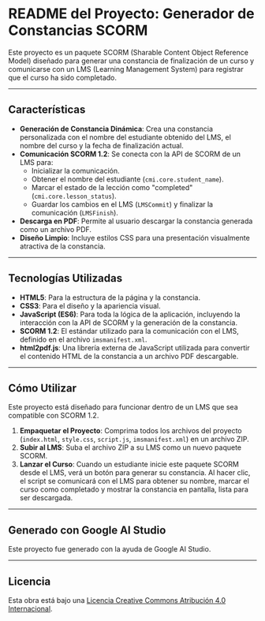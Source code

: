 # README del Proyecto: Generador de Constancias SCORM

Este proyecto es un paquete SCORM (Sharable Content Object Reference Model) diseñado para generar una constancia de finalización de un curso y comunicarse con un LMS (Learning Management System) para registrar que el curso ha sido completado.

---
## Características

* **Generación de Constancia Dinámica**: Crea una constancia personalizada con el nombre del estudiante obtenido del LMS, el nombre del curso y la fecha de finalización actual.
* **Comunicación SCORM 1.2**: Se conecta con la API de SCORM de un LMS para:
    * Inicializar la comunicación.
    * Obtener el nombre del estudiante (`cmi.core.student_name`).
    * Marcar el estado de la lección como "completed" (`cmi.core.lesson_status`).
    * Guardar los cambios en el LMS (`LMSCommit`) y finalizar la comunicación (`LMSFinish`).
* **Descarga en PDF**: Permite al usuario descargar la constancia generada como un archivo PDF.
* **Diseño Limpio**: Incluye estilos CSS para una presentación visualmente atractiva de la constancia.

---
## Tecnologías Utilizadas

* **HTML5**: Para la estructura de la página y la constancia.
* **CSS3**: Para el diseño y la apariencia visual.
* **JavaScript (ES6)**: Para toda la lógica de la aplicación, incluyendo la interacción con la API de SCORM y la generación de la constancia.
* **SCORM 1.2**: El estándar utilizado para la comunicación con el LMS, definido en el archivo `imsmanifest.xml`.
* **html2pdf.js**: Una librería externa de JavaScript utilizada para convertir el contenido HTML de la constancia a un archivo PDF descargable.

---
## Cómo Utilizar

Este proyecto está diseñado para funcionar dentro de un LMS que sea compatible con SCORM 1.2.

1.  **Empaquetar el Proyecto**: Comprima todos los archivos del proyecto (`index.html`, `style.css`, `script.js`, `imsmanifest.xml`) en un archivo ZIP.
2.  **Subir al LMS**: Suba el archivo ZIP a su LMS como un nuevo paquete SCORM.
3.  **Lanzar el Curso**: Cuando un estudiante inicie este paquete SCORM desde el LMS, verá un botón para generar su constancia. Al hacer clic, el script se comunicará con el LMS para obtener su nombre, marcar el curso como completado y mostrar la constancia en pantalla, lista para ser descargada.

---
## Generado con Google AI Studio

Este proyecto fue generado con la ayuda de Google AI Studio.

---
## Licencia
Esta obra está bajo una <a rel="license" href="http://creativecommons.org/licenses/by/4.0/">Licencia Creative Commons Atribución 4.0 Internacional</a>.
